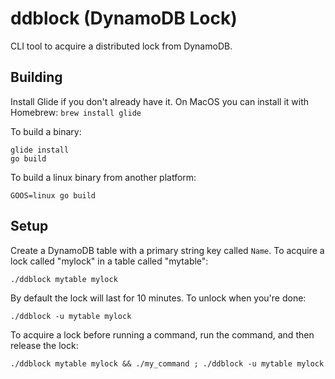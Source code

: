 ddblock (DynamoDB Lock)
=======================

CLI tool to acquire a distributed lock from DynamoDB.

## Building

Install Glide if you don't already have it. On MacOS you can install it with Homebrew: `brew install glide`

To build a binary:
```
glide install
go build
```

To build a linux binary from another platform:
```
GOOS=linux go build
```

## Setup

Create a DynamoDB table with a primary string key called `Name`. To acquire a lock called "mylock" in a table called "mytable":

`./ddblock mytable mylock`

By default the lock will last for 10 minutes. To unlock when you're done:

`./ddblock -u mytable mylock`

To acquire a lock before running a command, run the command, and then release the lock:

`./ddblock mytable mylock && ./my_command ; ./ddblock -u mytable mylock`
